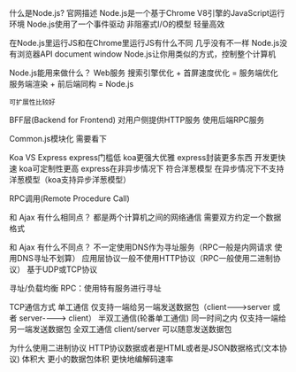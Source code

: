 什么是Node.js?
	官网描述
	Node.js是一个基于Chrome V8引擎的JavaScript运行环境
	Node.js使用了一个事件驱动 非阻塞式I/O的模型 轻量高效

在Node.js里运行JS和在Chrome里运行JS有什么不同
	几乎没有不一样
	Node.js没有浏览器API document window
	Node.js让你用类似的方式，控制整个计算机

Node.js能用来做什么？
	Web服务
		搜索引擎优化 + 首屏速度优化 = 服务端优化
		服务端渲染 + 前后端同构 = Node.js

	可扩展性比较好



BFF层(Backend for Frontend)
	对用户侧提供HTTP服务
	使用后端RPC服务



Common.js模块化 需要看下



Koa VS Express
express门槛低 koa更强大优雅
express封装更多东西 开发更快速 koa可定制性更高
express在非异步情况下 符合洋葱模型 在异步情况下不支持洋葱模型（koa支持异步洋葱模型）


RPC调用(Remote Procedure Call)

和 Ajax 有什么相同点？
	都是两个计算机之间的网络通信
	需要双方约定一个数据格式

和 Ajax 有什么不同点？
	不一定使用DNS作为寻址服务（RPC一般是内网请求 使用DNS寻址不划算）
	应用层协议一般不使用HTTP协议（RPC一般使用二进制协议）
	基于UDP或TCP协议

寻址/负载均衡
	RPC：使用特有服务进行寻址

TCP通信方式
	单工通信
		仅支持一端给另一端发送数据包（client--->server 或者 server----> client）
	半双工通信(轮番单工通信)
		同一时间之内 仅支持一端给另一端发送数据包
	全双工通信
		client/server 可以随意发送数据包

为什么使用二进制协议
	HTTP协议数据或者是HTML或者是JSON数据格式(文本协议) 体积大
	更小的数据包体积
	更快地编解码速率




	